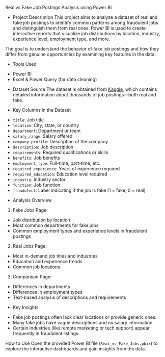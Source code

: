 Real vs Fake Job Postings Analysis using Power BI

* Project Description
This project aims to analyze a dataset of real and fake job postings to identify common patterns among fraudulent jobs and distinguish them from real ones. Power BI is used to create interactive reports that visualize job distributions by location, industry, experience level, employment type, and more.

The goal is to understand the behavior of fake job postings and how they differ from genuine opportunities by examining key features in the data.

* Tools Used
- Power BI
- Excel & Power Query (for data cleaning)

* Dataset Source
The dataset is obtained from [Kaggle](https://www.kaggle.com/datasets/shivamb/real-or-fake-fake-jobposting-prediction), which contains detailed information about thousands of job postings—both real and fake.

* Key Columns in the Dataset
- `title`: Job title  
- `location`: City, state, or country  
- `department`: Department or team  
- `salary_range`: Salary offered  
- `company_profile`: Description of the company  
- `description`: Job description  
- `requirements`: Required qualifications or skills  
- `benefits`: Job benefits  
- `employment_type`: Full-time, part-time, etc.  
- `required_experience`: Years of experience required  
- `required_education`: Education level required  
- `industry`: Industry sector  
- `function`: Job function  
- `fraudulent`: Label indicating if the job is fake (1 = fake, 0 = real)

* Analysis Overview
1. Fake Jobs Page:
- Job distribution by location
- Most common departments for fake jobs
- Common employment types and experience levels in fraudulent postings

 2. Real Jobs Page:
- Most in-demand job titles and industries
- Education and experience trends
- Common job locations

 3. Comparison Page:
- Differences in departments
- Differences in employment types
- Text-based analysis of descriptions and requirements

* Key Insights
- Fake job postings often lack clear locations or provide generic ones.
- Many fake jobs have vague descriptions and no salary information.
- Certain industries (like remote marketing or tech support) appear frequently in fraudulent listings.


 How to Use
Open the provided Power BI file (`Real_vs_Fake_Jobs.pbix`) to explore the interactive dashboards and gain insights from the data.